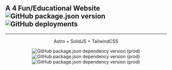 ## A 4 Fun/Educational Website ![GitHub package.json version](https://img.shields.io/github/package-json/v/CDzungx/Asolind-Prozekt)![GitHub deployments](https://img.shields.io/github/deployments/CDzungx/Asolind-Prozekt/Production?label=vercel&logo=vercel&?style=plastic&logo=appveyor)
---
<div align="center">
Astro + SolidJS + TailwindCSS

![GitHub package.json dependency version (prod)](https://img.shields.io/github/package-json/dependency-version/CDzungx/Asolind-Prozekt/astro?color=red&logo=astro&style=for-the-badge) ![GitHub package.json dependency version (prod)](https://img.shields.io/github/package-json/dependency-version/CDzungx/Asolind-Prozekt/@astrojs/solid-js?logo=Solid&style=for-the-badge) ![GitHub package.json dependency version (prod)](https://img.shields.io/github/package-json/dependency-version/CDzungx/Asolind-Prozekt/@astrojs/tailwind?color=18A3FE&logo=tailwindcss&style=for-the-badge)
</div>
